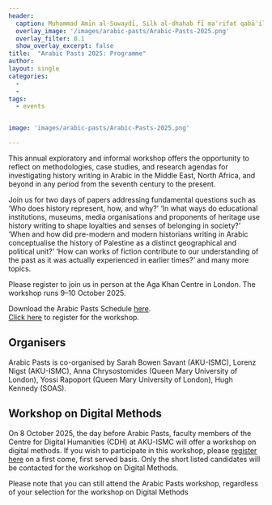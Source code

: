 ```yaml
---
header:
  caption: Muḥammad Amīn al-Suwaydī, Silk al-dhahab fī maʿrifat qabāʾil al-ʿArab, BnF Arabe 6199, 33v (part)
  overlay_image: '/images/arabic-pasts/Arabic-Pasts-2025.png'
  overlay_filter: 0.1
  show_overlay_excerpt: false  
title:	"Arabic Pasts 2025: Programme"		
author:
layout: single
categories:
  - 
  - 
tags:
  - events


image: 'images/arabic-pasts/Arabic-Pasts-2025.png'

---
```



This annual exploratory and informal workshop offers the opportunity to reflect on methodologies, case studies, and research agendas for investigating history writing in Arabic in the Middle East, North Africa, and beyond in any period from the seventh century to the present.

Join us for two days of papers addressing fundamental questions such as ‘Who does history represent, how, and why?’ ‘In what ways do educational institutions, museums, media organisations and proponents of heritage use history writing to shape loyalties and senses of belonging in society?’ ‘When and how did pre-modern and modern historians writing in Arabic conceptualise the history of Palestine as a distinct geographical and political unit?’ ‘How can works of fiction contribute to our understanding of the past as it was actually experienced in earlier times?’ and many more topics.

Please register to join us in person at the Aga Khan Centre in London. The workshop runs 9–10 October 2025.

Download the Arabic Pasts Schedule [here](/documents/Arabic_Pasts_Schedule_2025.pdf).
<br/> [Click here](https://www.eventbrite.co.uk/e/arabic-pasts-histories-and-historiography-and-digital-method-workshop-tickets-1605079599289?aff=oddtdtcreator) to register for the workshop.

## Organisers

Arabic Pasts is co-organised by Sarah Bowen Savant (AKU-ISMC), Lorenz Nigst (AKU-ISMC), Anna Chrysostomides (Queen Mary University of London), Yossi Rapoport (Queen Mary University of London), Hugh Kennedy (SOAS).

## Workshop on Digital Methods

On 8 October 2025, the day before Arabic Pasts, faculty members of the Centre for Digital Humanities (CDH) at AKU-ISMC will offer a workshop on digital methods. If you wish to participate in this workshop, please [register here](https://forms.cloud.microsoft/pages/responsepage.aspx?id=KiXUpfkCYE6W8Jczuq5JGYsO1ZznRSNPh6Rd0gsROsNUQlhUNlhVU1paRlAxWjFOWE1CSUlaSFAxMS4u&route=shorturl) on a first come, first served basis. Only the short listed candidates will be contacted for the workshop on Digital Methods.

Please note that you can still attend the Arabic Pasts workshop, regardless of your selection for the workshop on Digital Methods
